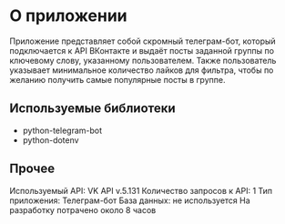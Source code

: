 # О приложении

Приложение представляет собой скромный телеграм-бот, который подключается к API ВКонтакте и выдаёт посты заданной группы по ключевому слову, указанному пользователем. Также пользователь указывает минимальное количество лайков для фильтра, чтобы по желанию получить самые популярные посты в группе.

## Используемые библиотеки

- python-telegram-bot
- python-dotenv

## Прочее

Используемый API: VK API v.5.131
Количество запросов к API: 1
Тип приложения: Телеграм-бот
База данных: не используется
На разработку потрачено около 8 часов
